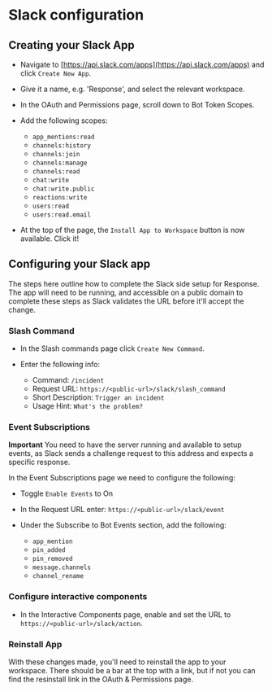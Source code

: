 # Slack configuration

## Creating your Slack App

- Navigate to [https://api.slack.com/apps](https://api.slack.com/apps) and click `Create New App`.
- Give it a name, e.g. 'Response', and select the relevant workspace.

- In the OAuth and Permissions page, scroll down to Bot Token Scopes.

- Add the following scopes:
  - `app_mentions:read`
  - `channels:history`
  - `channels:join`
  - `channels:manage`
  - `channels:read`
  - `chat:write`
  - `chat:write.public`
  - `reactions:write`
  - `users:read`
  - `users:read.email`

- At the top of the page, the `Install App to Workspace` button is now available.  Click it!

## Configuring your Slack app

The steps here outline how to complete the Slack side setup for Response.  The app will need to be running, and accessible on a public domain to complete these steps as Slack validates the URL before it'll accept the change.

### Slash Command

- In the Slash commands page click `Create New Command`.

- Enter the following info:
  - Command:  `/incident`
  - Request URL: `https://<public-url>/slack/slash_command`
  - Short Description: `Trigger an incident`
  - Usage Hint: `What's the problem?`

### Event Subscriptions

**Important** You need to have the server running and available to setup events, as Slack sends a challenge request to this address and expects a specific response.

In the Event Subscriptions page we need to configure the following:

- Toggle `Enable Events` to On
- In the Request URL enter: `https://<public-url>/slack/event`

- Under the Subscribe to Bot Events section, add the following:
  - `app_mention`
  - `pin_added`
  - `pin_removed`
  - `message.channels`
  - `channel_rename`

### Configure interactive components

- In the Interactive Components page, enable and set the URL to `https://<public-url>/slack/action`.


### Reinstall App

With these changes made, you'll need to reinstall the app to your workspace. There should be a bar at the top with a link, but if not you can find the resinstall link in the OAuth & Permissions page.